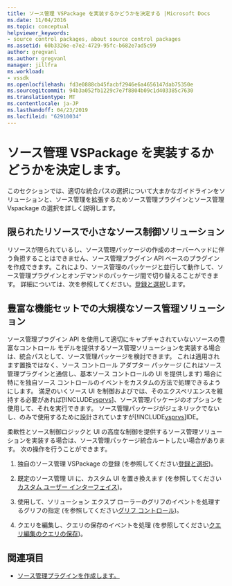 ```yaml
---
title: ソース管理 VSPackage を実装するかどうかを決定する |Microsoft Docs
ms.date: 11/04/2016
ms.topic: conceptual
helpviewer_keywords:
- source control packages, about source control packages
ms.assetid: 60b3326e-e7e2-4729-95fc-b682e7ad5c99
author: gregvanl
ms.author: gregvanl
manager: jillfra
ms.workload:
- vssdk
ms.openlocfilehash: fd3e0888cb45facbf2946e6a4656147dab75350e
ms.sourcegitcommit: 94b3a052fb1229c7e7f8804b09c1d403385c7630
ms.translationtype: MT
ms.contentlocale: ja-JP
ms.lasthandoff: 04/23/2019
ms.locfileid: "62910034"
---
```

# <a name="determine-whether-to-implement-a-source-control-vspackage"></a>ソース管理 VSPackage を実装するかどうかを決定します。
このセクションでは、適切な統合パスの選択について大まかなガイドラインをソリューションと、ソース管理を拡張するためソース管理プラグインとソース管理 Vspackage の選択を詳しく説明します。

## <a name="small-source-control-solution-with-limited-resources"></a>限られたリソースで小さなソース制御ソリューション
 リソースが限られているし、ソース管理パッケージの作成のオーバーヘッドに伴う負担することはできません、ソース管理プラグイン API ベースのプラグインを作成できます。これにより、ソース管理のパッケージと並行して動作して、ソース管理プラグインとオンデマンドのパッケージ間で切り替えることができます。 詳細については、次を参照してください。[登録と選択](../../extensibility/internals/registration-and-selection-source-control-vspackage.md)します。

## <a name="large-source-control-solution-with-a-rich-feature-set"></a>豊富な機能セットでの大規模なソース管理ソリューション
 ソース管理プラグイン API を使用して適切にキャプチャされていないソースの豊富なコントロール モデルを提供するソース管理ソリューションを実装する場合は、統合パスとして、ソース管理パッケージを検討できます。 これは適用されます置換ではなく、ソース コントロール アダプター パッケージ (これはソース管理プラグインと通信し、基本ソース コントロールの UI を提供します) 場合に特にを独自ソース コントロールのイベントをカスタムの方法で処理できるようにします。 満足のいくソース UI を制御およびでは、そのエクスペリエンスを維持する必要があれば[!INCLUDE[vsprvs](../../code-quality/includes/vsprvs_md.md)]、ソース管理パッケージのオプションを使用して、それを実行できます。 ソース管理パッケージがジェネリックでないし、のみで使用するために設計されていますが[!INCLUDE[vsprvs](../../code-quality/includes/vsprvs_md.md)]IDE。

 柔軟性とソース制御ロジックと UI の高度な制御を提供するソース管理ソリューションを実装する場合は、ソース管理パッケージ統合ルートしたい場合があります。 次の操作を行うことができます。

1. 独自のソース管理 VSPackage の登録 (を参照してください[登録と選択](../../extensibility/internals/registration-and-selection-source-control-vspackage.md))。

2. 既定のソース管理 UI に、カスタム UI を置き換えます (を参照してください[カスタム ユーザー インターフェイス](../../extensibility/internals/custom-user-interface-source-control-vspackage.md))。

3. 使用して、ソリューション エクスプ ローラーのグリフのイベントを処理するグリフの指定 (を参照してください[グリフ コントロール](../../extensibility/internals/glyph-control-source-control-vspackage.md))。

4. クエリを編集し、クエリの保存のイベントを処理 (を参照してください[クエリ編集のクエリの保存](../../extensibility/internals/query-edit-query-save-source-control-vspackage.md))。

## <a name="see-also"></a>関連項目
- [ソース管理プラグインを作成します。](../../extensibility/internals/creating-a-source-control-plug-in.md)